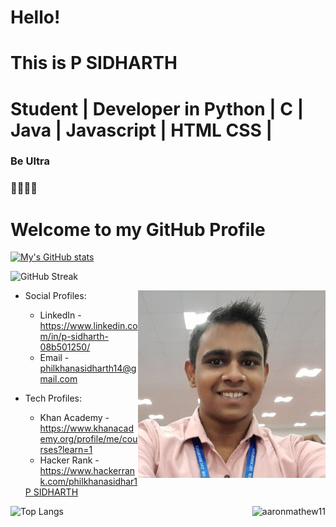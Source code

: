# Hello!
# This is P SIDHARTH 
# Student | Developer in Python | C | Java | Javascript | HTML CSS |
### Be Ultra
### 🧑‍💻🇮🇳 

# Welcome to my GitHub Profile



<!--  -->
[![My's GitHub stats](https://github-readme-stats.vercel.app/api?username=psidh&count_private=true&show_icons=true&theme=dark&custom_title=My%20GitHub%20Stats)](https://github.com/psidh/)
<!-- [![My's wakatime stats](https://github-readme-stats.vercel.app/api/wakatime?username=psidh&v=2)](https://github.com/psidh) -->
<!-- [![MY's wakatime stats](https://github-readme-stats.vercel.app/api/wakatime?shareid=psidh/bf6ce576-34b5-4da7-9da1-499b30530af3&custom_title=My%20Wakatime%20Stats&layout=compact&hide=TypeScript&langs_count=4)](https://github.com/psidh) -->

<!-- [![Top Langs](https://github-readme-stats.vercel.app/api/top-langs/?username=psidh&layout=compact&card_width=250&custom_title=Common%20Languages%20in%20repos)](https://github.com/psidh/) -->


<!-- [![My GitHub activity graph](https://activity-graph.herokuapp.com/graph?username=psidh&line=00E6C7&bg_color=27292E&color=FFFFFF&point=FFFFFF)](https://github.com/psidh/) -->
<!-- [![Binayak's github activity graph](https://activity-graph.herokuapp.com/graph?username=psidh&theme=react-dark)](https://github.com/psidh) -->

![GitHub Streak](https://github-readme-streak-stats.herokuapp.com?user=psidh&theme=cobalt&date_format=j%20M%5B%20Y%5D&background=000000&border=7536B2&stroke=9243DD&ring=89502D&fire=FF9554&currStreakNum=D280FF&sideNums=BC52FF&currStreakLabel=64EAE2&sideLabels=48A8A2&dates=A42EE5)

<img align="right" width="300" height="300" src="ME.png">

- Social Profiles: 
  - LinkedIn - https://www.linkedin.com/in/p-sidharth-08b501250/
  - Email    - philkhanasidharth14@gmail.com
  
- Tech Profiles:
  - Khan Academy - https://www.khanacademy.org/profile/me/courses?learn=1
  - Hacker Rank - https://www.hackerrank.com/philkhanasidhar1
  
  <div class="badge-base LI-profile-badge" data-locale="en_US" data-size="large" data-theme="dark" data-type="HORIZONTAL" data-vanity="p-sidharth-08b501250" data-version="v1"><a class="badge-base__link LI-simple-link" href="https://in.linkedin.com/in/p-sidharth-08b501250?trk=profile-badge">P SIDHARTH</a></div>

<img align="right" src="https://github-readme-stats.vercel.app/api/top-langs?username=psidh&show_icons=true&locale=en&layout=compact&theme=react" alt="aaronmathew11" />

 ![Top Langs](https://github-readme-stats.vercel.app/api/top-langs/?username=psidH&hide=asp&langs_count=11&border_radius=34&bg_color=30,e96443,904e95&title_color=ffffff&text_color=ffffff&icon_color=ffffff&java=ffffff)



